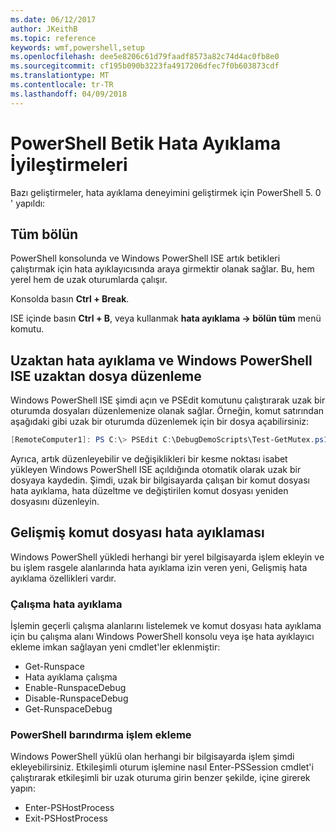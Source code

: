 ```yaml
---
ms.date: 06/12/2017
author: JKeithB
ms.topic: reference
keywords: wmf,powershell,setup
ms.openlocfilehash: dee5e8206c61d79faadf8573a82c74d4ac0fb8e0
ms.sourcegitcommit: cf195b090b3223fa4917206dfec7f0b603873cdf
ms.translationtype: MT
ms.contentlocale: tr-TR
ms.lasthandoff: 04/09/2018
---
```

# <a name="improvements-in-powershell-script-debugging"></a>PowerShell Betik Hata Ayıklama İyileştirmeleri

Bazı geliştirmeler, hata ayıklama deneyimini geliştirmek için PowerShell 5. 0 ' yapıldı:

## <a name="break-all"></a>Tüm bölün

PowerShell konsolunda ve Windows PowerShell ISE artık betikleri çalıştırmak için hata ayıklayıcısında araya girmektir olanak sağlar. Bu, hem yerel hem de uzak oturumlarda çalışır.

Konsolda basın **Ctrl + Break**.

ISE içinde basın **Ctrl + B**, veya kullanmak **hata ayıklama -> bölün tüm** menü komutu.

## <a name="remote-debugging-and-remote-file-editing-in-windows-powershell-ise"></a>Uzaktan hata ayıklama ve Windows PowerShell ISE uzaktan dosya düzenleme

Windows PowerShell ISE şimdi açın ve PSEdit komutunu çalıştırarak uzak bir oturumda dosyaları düzenlemenize olanak sağlar.
Örneğin, komut satırından aşağıdaki gibi uzak bir oturumda düzenlemek için bir dosya açabilirsiniz:

```powershell
[RemoteComputer1]: PS C:\> PSEdit C:\DebugDemoScripts\Test-GetMutex.ps1
```

Ayrıca, artık düzenleyebilir ve değişiklikleri bir kesme noktası isabet yükleyen Windows PowerShell ISE açıldığında otomatik olarak uzak bir dosyaya kaydedin.
Şimdi, uzak bir bilgisayarda çalışan bir komut dosyası hata ayıklama, hata düzeltme ve değiştirilen komut dosyası yeniden dosyasını düzenleyin.

## <a name="advanced-script-debugging"></a>Gelişmiş komut dosyası hata ayıklaması

Windows PowerShell yükledi herhangi bir yerel bilgisayarda işlem ekleyin ve bu işlem rasgele alanlarında hata ayıklama izin veren yeni, Gelişmiş hata ayıklama özellikleri vardır.

### <a name="runspace-debugging"></a>Çalışma hata ayıklama

İşlemin geçerli çalışma alanlarını listelemek ve komut dosyası hata ayıklama için bu çalışma alanı Windows PowerShell konsolu veya işe hata ayıklayıcı ekleme imkan sağlayan yeni cmdlet'ler eklenmiştir:

-   Get-Runspace
-   Hata ayıklama çalışma
-   Enable-RunspaceDebug
-   Disable-RunspaceDebug
-   Get-RunspaceDebug

### <a name="attach-to-process-hosting-powershell"></a>PowerShell barındırma işlem ekleme

Windows PowerShell yüklü olan herhangi bir bilgisayarda işlem şimdi ekleyebilirsiniz. Etkileşimli oturum işlemine nasıl Enter-PSSession cmdlet'i çalıştırarak etkileşimli bir uzak oturuma girin benzer şekilde, içine girerek yapın:

-   Enter-PSHostProcess
-   Exit-PSHostProcess